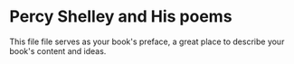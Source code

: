 # Percy Shelley and His poems

This file file serves as your book's preface, a great place to describe your book's content and ideas.

